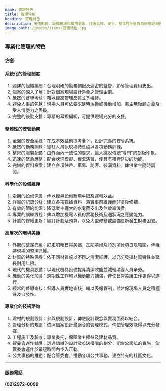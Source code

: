 ```yaml
---
name: 管理特色
title: 管理特色
heading: 管理特色
description: 安管勤務、設備維護與環境美護，打造高效、安全、整潔的社區與商辦管理服務。
image_path: /images/items/管理特色.jpg
---
```


### 專業化管理的特色

### 方針

#### 系統化的管理制度

1. 週詳的組織編制：合理明確的勤務調配及週密的監督，節省管理費用支出。
2. 個案的深入了解：針對個案現場設計適合之管理企劃。
3. 嚴密的督導考核：藉以提高管理品質並予維持。
4. 避免人事的包袱：現場人員可依要求隨時汰換或機動增加，業主無後顧之憂及受人情壓力之困擾。
5. 完整的後勤支援：專精的幕撩編組，可提供現場充分的支援。

#### 整體性的安管勤務

1. 全盤的安全系統：在成本效益前提考量下，設計完善的安管系統。
2. 嚴密的勤務訓練：派駐人員依現場特性施以各項勤務訓練。
3. 整齊的服裝配備：由外而內一致性的要求，讓人跳脫傳統“看門”的刻板印象。
4. 迅速的緊急應變：配合狀況模擬、實況演習，使具有積極防災的功能。
5. 完備的資料檔案：建立各項住戶、車場、訪客、裝潢資料，俾供業主隨時調閱。

#### 科學化的設備維護

1. 定期的設備保養：俾以提昇設備耐用年限及運轉效益。
2. 詳實的記錄分析：建立各項數據資料，落實事前維護而非事後修補。
3. 有效的節約能源：降低業主龐大的水電費支出及無效率浪費。
4. 專業的訓練課程：俾以增加機電人員的實務技術及遇狀況之應變能力。
5. 計劃的修繕更新：編訂計劃及預算，以免大型修繕或設備更新發生財務困窘。

#### 高層次的環境美護

1. 外觀的整潔亮麗：訂定明確日常美護，定期清掃及特別清掃項目及範圍，俾維持現場的整潔亮麗。
2. 材質的特殊保養：依不同材質施以不同之清潔維護，以充分發揮材質特性並延長耐用年限。
3. 現代的機具設備：以現代機具設備提昇清潔效能並減輕清潔人員辛勞。
4. 機動的美化加強：週期性工作輔以機動能力補強，俾使日常美護工作更得以遂行。
5. 經常的督導查核：督導人員實地查核，輔以表報管制，並常保現場人員之積極性及自發性。

#### 專業化的技術諮詢

1. 建材的規劃設計：參與規劃設計，俾使設計觀念與實務面得以結合。
2. 管理分析的規劃：依照個案設計最適合的管理模式，俾使管理效能得以充分發揮。
3. 工程施工及驗收：專業委托，保障業主權益及建材品質。
4. 管委會運作輔導：透過組織的設計及核決權限的劃分，配合公寓法的實施，使管委會運作於最短時間內步入正軌。
5. 公共事務的推動：配合管委會，推動各項公共事務，建立特有的社區文化。

---

#### 服務電話

#### (02)2972-0099
